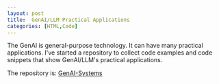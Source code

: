 ```yaml
---
layout: post
title:  GenAI/LLM Practical Applications
categories: [HTML,Code]
---
```


The GenAI is general-purpose technology. It can have many practical applications.
I've started a repository to collect code examples and code snippets that show GenAI/LLM's practical applications.

The repository is: [GenAI-Systems](https://github.com/gheniabla/GenAI-Systems)
